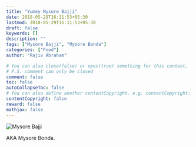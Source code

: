 ```yaml
---
title: "Yummy Mysore Bajji"
date: 2018-05-29T16:11:53+05:30
lastmod: 2018-05-29T16:11:53+05:30
draft: false
keywords: []
description: ""
tags: ["Mysore Bajji", "Mysore Bonda"]
categories: ["Food"]
author: "Rajiv Abraham"

# You can also close(false) or open(true) something for this content.
# P.S. comment can only be closed
comment: false
toc: false
autoCollapseToc: false
# You can also define another contentCopyright. e.g. contentCopyright: "This is another copyright."
contentCopyright: false
reward: false
mathjax: false
---
```


![Mysore Bajji](https://res.cloudinary.com/abraham/image/upload/v1528457974/IMG_20180529_105302_01.jpg "Mysore Bajji")

AKA Mysore Bonda.